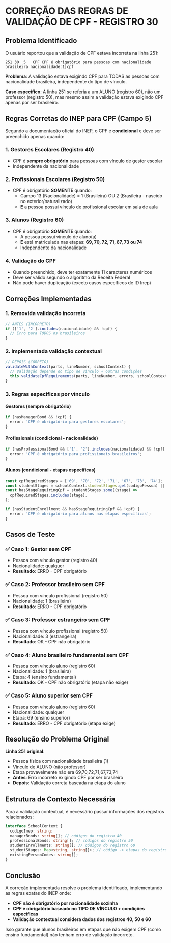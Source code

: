 # CORREÇÃO DAS REGRAS DE VALIDAÇÃO DE CPF - REGISTRO 30

## Problema Identificado

O usuário reportou que a validação de CPF estava incorreta na linha 251:

```
251	30	5	CPF	CPF é obrigatório para pessoas com nacionalidade brasileira	nacionalidade:1|cpf
```

**Problema**: A validação estava exigindo CPF para TODAS as pessoas com nacionalidade brasileira, independente do tipo de vínculo.

**Caso específico**: A linha 251 se referia a um ALUNO (registro 60), não um professor (registro 50), mas mesmo assim a validação estava exigindo CPF apenas por ser brasileiro.

## Regras Corretas do INEP para CPF (Campo 5)

Segundo a documentação oficial do INEP, o CPF é **condicional** e deve ser preenchido apenas quando:

### 1. **Gestores Escolares (Registro 40)**

- CPF é **sempre obrigatório** para pessoas com vínculo de gestor escolar
- Independente da nacionalidade

### 2. **Profissionais Escolares (Registro 50)**

- CPF é obrigatório **SOMENTE** quando:
  - Campo 13 (Nacionalidade) = 1 (Brasileira) OU 2 (Brasileira - nascido no exterior/naturalizado)
  - **E** a pessoa possui vínculo de profissional escolar em sala de aula

### 3. **Alunos (Registro 60)**

- CPF é obrigatório **SOMENTE** quando:
  - A pessoa possui vínculo de aluno(a)
  - **E** está matriculada nas etapas: **69, 70, 72, 71, 67, 73 ou 74**
  - Independente da nacionalidade

### 4. **Validação do CPF**

- Quando preenchido, deve ter exatamente 11 caracteres numéricos
- Deve ser válido segundo o algoritmo da Receita Federal
- Não pode haver duplicação (exceto casos específicos de ID Inep)

## Correções Implementadas

### 1. **Removida validação incorreta**

```typescript
// ANTES (INCORRETO)
if (['1', '2'].includes(nacionalidade) && !cpf) {
  // Erro para TODOS os brasileiros
}
```

### 2. **Implementada validação contextual**

```typescript
// DEPOIS (CORRETO)
validateWithContext(parts, lineNumber, schoolContext) {
  // Validação depende do tipo de vínculo + outras condições
  this.validateCpfRequirements(parts, lineNumber, errors, schoolContext);
}
```

### 3. **Regras específicas por vínculo**

#### **Gestores (sempre obrigatório)**

```typescript
if (hasManagerBond && !cpf) {
  error: 'CPF é obrigatório para gestores escolares';
}
```

#### **Profissionais (condicional - nacionalidade)**

```typescript
if (hasProfessionalBond && ['1', '2'].includes(nacionalidade) && !cpf) {
  error: 'CPF é obrigatório para profissionais brasileiros';
}
```

#### **Alunos (condicional - etapas específicas)**

```typescript
const cpfRequiredStages = ['69', '70', '72', '71', '67', '73', '74'];
const studentStages = schoolContext.studentStages.get(codigoPessoa) || [];
const hasStageRequiringCpf = studentStages.some((stage) =>
  cpfRequiredStages.includes(stage),
);

if (hasStudentEnrollment && hasStageRequiringCpf && !cpf) {
  error: 'CPF é obrigatório para alunos nas etapas específicas';
}
```

## Casos de Teste

### ✅ **Caso 1: Gestor sem CPF**

- Pessoa com vínculo gestor (registro 40)
- Nacionalidade: qualquer
- **Resultado**: ERRO - CPF obrigatório

### ✅ **Caso 2: Professor brasileiro sem CPF**

- Pessoa com vínculo profissional (registro 50)
- Nacionalidade: 1 (brasileira)
- **Resultado**: ERRO - CPF obrigatório

### ✅ **Caso 3: Professor estrangeiro sem CPF**

- Pessoa com vínculo profissional (registro 50)
- Nacionalidade: 3 (estrangeira)
- **Resultado**: OK - CPF não obrigatório

### ✅ **Caso 4: Aluno brasileiro fundamental sem CPF**

- Pessoa com vínculo aluno (registro 60)
- Nacionalidade: 1 (brasileira)
- Etapa: 4 (ensino fundamental)
- **Resultado**: OK - CPF não obrigatório (etapa não exige)

### ✅ **Caso 5: Aluno superior sem CPF**

- Pessoa com vínculo aluno (registro 60)
- Nacionalidade: qualquer
- Etapa: 69 (ensino superior)
- **Resultado**: ERRO - CPF obrigatório (etapa exige)

## Resolução do Problema Original

**Linha 251 original**:

- Pessoa física com nacionalidade brasileira (1)
- Vínculo de ALUNO (não professor)
- Etapa provavelmente não era 69,70,72,71,67,73,74
- **Antes**: Erro incorreto exigindo CPF por ser brasileiro
- **Depois**: Validação correta baseada na etapa do aluno

## Estrutura de Contexto Necessária

Para a validação contextual, é necessário passar informações dos registros relacionados:

```typescript
interface SchoolContext {
  codigoInep: string;
  managerBonds: string[]; // códigos do registro 40
  professionalBonds: string[]; // códigos do registro 50
  studentEnrollments: string[]; // códigos do registro 60
  studentStages: Map<string, string[]>; // código -> etapas do registro 60
  existingPersonCodes: string[];
}
```

## Conclusão

A correção implementada resolve o problema identificado, implementando as regras exatas do INEP onde:

- **CPF não é obrigatório por nacionalidade sozinha**
- **CPF é obrigatório baseado no TIPO DE VÍNCULO + condições específicas**
- **Validação contextual considera dados dos registros 40, 50 e 60**

Isso garante que alunos brasileiros em etapas que não exigem CPF (como ensino fundamental) não tenham erro de validação incorreto.
